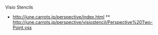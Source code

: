 Visio Stencils

* http://june.carrots.jp/perspective/index.html
** http://june.carrots.jp/perspective/visiostencil/Perspective%20Two-Point.vss